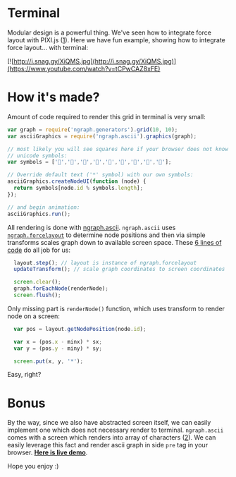 # Terminal

Modular design is a powerful thing. We've seen how to integrate force layout with
PIXI.js ([1]). Here we have fun example, showing how to integrate force
layout... with terminal:

[![http://i.snag.gy/XiQMS.jpg](http://i.snag.gy/XiQMS.jpg)](https://www.youtube.com/watch?v=tCPwCAZ8xFE)

# How it's made?

Amount of code required to render this grid in terminal is very small:

``` js
var graph = require('ngraph.generators').grid(10, 10);
var asciiGraphics = require('ngraph.ascii').graphics(graph);

// most likely you will see squares here if your browser does not know these
// unicode symbols:
var symbols = ['👰','👱','👲','👳','👴','👵','👶','👷','👸'];

// Override default text ('*' symbol) with our own symbols:
asciiGraphics.createNodeUI(function (node) {
  return symbols[node.id % symbols.length];
});

// and begin animation:
asciiGraphics.run();
```

All rendering is done with [ngraph.ascii](https://github.com/anvaka/ngraph.ascii).
`ngraph.ascii` uses [`ngraph.forcelayout`](https://github.com/anvaka/ngraph.forcelayout)
to determine node positions and then via simple transforms scales graph down to available screen space. These [6 lines of 
code](https://github.com/anvaka/ngraph.ascii/blob/62c2a9540986539e07421d20a822bcf1374c4c9d/lib/graphics.js#L56-L61)
do all job for us:

``` js
  layout.step(); // layout is instance of ngraph.forcelayout
  updateTransform(); // scale graph coordinates to screen coordinates

  screen.clear();
  graph.forEachNode(renderNode);
  screen.flush();
```

Only missing part is `renderNode()` function, which uses transform to render node on a screen:

``` js
  var pos = layout.getNodePosition(node.id);

  var x = (pos.x - minx) * sx;
  var y = (pos.y - miny) * sy;

  screen.put(x, y, '*');
```

Easy, right?

# Bonus

By the way, since we also have abstracted screen itself, we can easily implement one which does not necessary render to terminal. `ngraph.ascii` comes with a screen which renders into array of characters ([2]). We can easily leverage this fact and render ascii graph in side `pre` tag in your browser. **[Here is live demo](http://anvaka.github.io/ngraph/examples/terminal/01%20-%20ASCII/)**.

Hope you enjoy :)


[1]: https://github.com/anvaka/ngraph/tree/master/examples/pixi.js
[2]: https://github.com/anvaka/ngraph.ascii/blob/master/lib/arrayScreen.js
